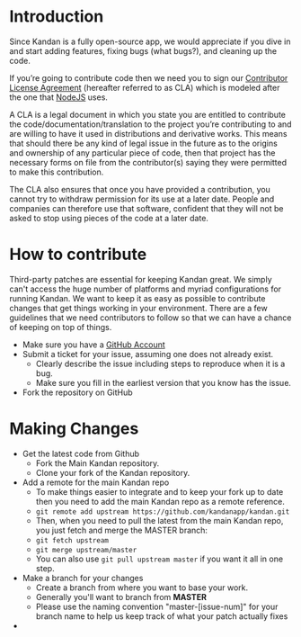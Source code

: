# Introduction
Since Kandan is a fully open-source app, we would appreciate if you dive in and start adding features, fixing bugs 
(what bugs?), and cleaning up the code.

If you’re going to contribute code then we need you to sign our [Contributor License Agreement](http://www.clahub.com/agreements/kandanapp/kandan) 
(hereafter referred to as CLA) which is modeled after the one that [NodeJS](http://nodejs.org) uses.

A CLA is a legal document in which you state you are entitled to contribute the code/documentation/translation 
to the project you’re contributing to and are willing to have it used in distributions and derivative works. This 
means that should there be any kind of legal issue in the future as to the origins and ownership of any particular 
piece of code, then that project has the necessary forms on file from the contributor(s) saying they were permitted 
to make this contribution.

The CLA also ensures that once you have provided a contribution, you cannot try to withdraw permission for its use at 
a later date. People and companies can therefore use that software, confident that they will not be asked to stop 
using pieces of the code at a later date.

# How to contribute

Third-party patches are essential for keeping Kandan great. We simply can't access the huge number of platforms and 
myriad configurations for running Kandan. We want to keep it as easy as possible to contribute changes that get things 
working in your environment. There are a few guidelines that we need contributors to follow so that we can have a chance 
of keeping on top of things.

* Make sure you have a [GitHub Account](https://github.com/signup/free)
* Submit a ticket for your issue, assuming one does not already exist.
  * Clearly describe the issue including steps to reproduce when it is a bug.
  * Make sure you fill in the earliest version that you know has the issue.
* Fork the repository on GitHub

# Making Changes

* Get the latest code from Github
  * Fork the Main Kandan repository.
  * Clone your fork of the Kandan repository.
* Add a remote for the main Kandan repo 
  * To make things easier to integrate and to keep your fork up to date then you need to add the main Kandan repo as a remote reference.
  * `git remote add upstream https://github.com/kandanapp/kandan.git`
  * Then, when you need to pull the latest from the main Kandan repo, you just fetch and merge the MASTER branch:
  * `git fetch upstream`
  * `git merge upstream/master`
  * You can also use `git pull upstream master` if you want it all in one step.
* Make a branch for your changes
  * Create a branch from where you want to base your work.
  * Generally you'll want to branch from __MASTER__
  * Please use the naming convention "master-[issue-num]" for your branch name to help us keep track of what your patch actually fixes
* 








